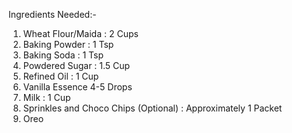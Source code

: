 Ingredients Needed:-

1. Wheat Flour/Maida : 2 Cups
2. Baking Powder : 1 Tsp
3. Baking Soda : 1 Tsp
4. Powdered Sugar : 1.5 Cup
5. Refined Oil : 1 Cup
6. Vanilla Essence 4-5 Drops
7. Milk : 1 Cup
8. Sprinkles and Choco Chips (Optional) : Approximately 1 Packet 
9. Oreo
